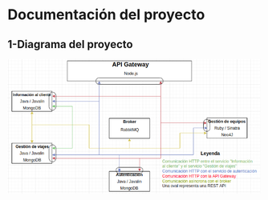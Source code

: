 # Documentación del proyecto

## 1-Diagrama del proyecto

<img src="Diagrama.png" alt="https://github.com/migueldgoncalves/CCproj_1819/blob/master/docs/Diagrama.png">
